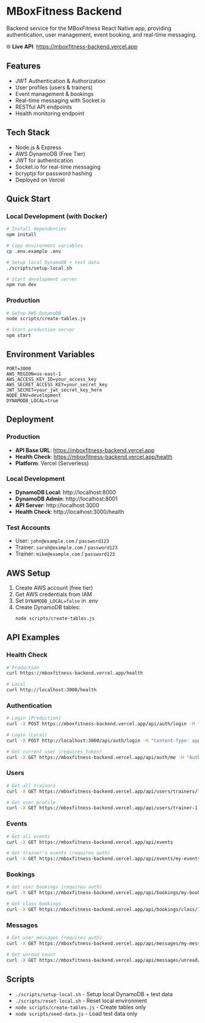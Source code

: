 # MBoxFitness Backend

Backend service for the MBoxFitness React Native app, providing authentication, user management, event booking, and real-time messaging.

🌐 **Live API**: https://mboxfitness-backend.vercel.app

## Features

- JWT Authentication & Authorization
- User profiles (users & trainers)
- Event management & bookings
- Real-time messaging with Socket.io
- RESTful API endpoints
- Health monitoring endpoint

## Tech Stack

- Node.js & Express
- AWS DynamoDB (Free Tier)
- JWT for authentication
- Socket.io for real-time messaging
- bcryptjs for password hashing
- Deployed on Vercel

## Quick Start

### Local Development (with Docker)
```bash
# Install dependencies
npm install

# Copy environment variables
cp .env.example .env

# Setup local DynamoDB + test data
./scripts/setup-local.sh

# Start development server
npm run dev
```

### Production
```bash
# Setup AWS DynamoDB
node scripts/create-tables.js

# Start production server
npm start
```

## Environment Variables

```
PORT=3000
AWS_REGION=us-east-1
AWS_ACCESS_KEY_ID=your_access_key
AWS_SECRET_ACCESS_KEY=your_secret_key
JWT_SECRET=your_jwt_secret_key_here
NODE_ENV=development
DYNAMODB_LOCAL=true
```

## Deployment

### Production
- **API Base URL**: https://mboxfitness-backend.vercel.app
- **Health Check**: https://mboxfitness-backend.vercel.app/health
- **Platform**: Vercel (Serverless)

### Local Development
- **DynamoDB Local**: http://localhost:8000
- **DynamoDB Admin**: http://localhost:8001
- **API Server**: http://localhost:3000
- **Health Check**: http://localhost:3000/health

### Test Accounts
- User: `john@example.com` / `password123`
- Trainer: `sarah@example.com` / `password123`
- Trainer: `mike@example.com` / `password123`

## AWS Setup

1. Create AWS account (free tier)
2. Get AWS credentials from IAM
3. Set `DYNAMODB_LOCAL=false` in .env
4. Create DynamoDB tables:
   ```bash
   node scripts/create-tables.js
   ```

## API Examples

### Health Check
```bash
# Production
curl https://mboxfitness-backend.vercel.app/health

# Local
curl http://localhost:3000/health
```

### Authentication
```bash
# Login (Production)
curl -X POST https://mboxfitness-backend.vercel.app/api/auth/login -H "Content-Type: application/json" -d '{"email":"john@example.com","password":"password123"}'

# Login (Local)
curl -X POST http://localhost:3000/api/auth/login -H "Content-Type: application/json" -d '{"email":"john@example.com","password":"password123"}'

# Get current user (requires token)
curl -X GET https://mboxfitness-backend.vercel.app/api/auth/me -H "Authorization: Bearer YOUR_JWT_TOKEN"
```

### Users
```bash
# Get all trainers
curl -X GET https://mboxfitness-backend.vercel.app/api/users/trainers/list

# Get user profile
curl -X GET https://mboxfitness-backend.vercel.app/api/users/trainer-1
```

### Events
```bash
# Get all events
curl -X GET https://mboxfitness-backend.vercel.app/api/events

# Get trainer's events (requires auth)
curl -X GET https://mboxfitness-backend.vercel.app/api/events/my-events -H "Authorization: Bearer YOUR_JWT_TOKEN"
```

### Bookings
```bash
# Get user bookings (requires auth)
curl -X GET https://mboxfitness-backend.vercel.app/api/bookings/my-bookings -H "Authorization: Bearer YOUR_JWT_TOKEN"

# Get class bookings
curl -X GET https://mboxfitness-backend.vercel.app/api/bookings/class/1
```

### Messages
```bash
# Get user messages (requires auth)
curl -X GET https://mboxfitness-backend.vercel.app/api/messages/my-messages -H "Authorization: Bearer YOUR_JWT_TOKEN"

# Get unread count
curl -X GET https://mboxfitness-backend.vercel.app/api/messages/unread/count -H "Authorization: Bearer YOUR_JWT_TOKEN"
```

## Scripts

- `./scripts/setup-local.sh` - Setup local DynamoDB + test data
- `./scripts/reset-local.sh` - Reset local environment
- `node scripts/create-tables.js` - Create tables only
- `node scripts/seed-data.js` - Load test data only
